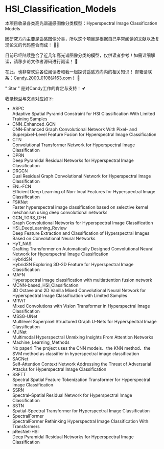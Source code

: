 # HSI_Classification_Models
本项目收录各类高光谱遥感图像分类模型：Hyperspectral Image Classification Models
  
因研究方向主要是遥感图像分类，所以这个项目是根据自己平常阅读的文献以及复现论文的代码整合而成！ 👩‍💻

目前已经陆续整合了近几年高光谱图像分类的模型，仅供读者参考！如需详细解读，请移步论文作者源码进行阅读！ 🫡
  
在此，也非常欢迎各位阅读者和我一起探讨遥感方向内的相关知识！ 邮箱请联系：Candy_2000_0108@163.com！ 🤝
  
" Star " 是对Candy工作的肯定与支持！ 💕  
  
收录模型与文章对应如下:
* ASPC  
Adaptive Spatial Pyramid Constraint for HSI Classification With Limited Training Samples  
* CNN_Enhanced_GCN  
CNN-Enhanced Graph Convolutional Network With Pixel- and Superpixel-Level Feature Fusion for Hyperspectral Image Classification  
* CTN  
Convolutional Transformer Network for Hyperspectral Image Classification  
* DPRN  
Deep Pyramidal Residual Networks for Hyperspectral Image Classification  
* DRGCN  
Dual Residual Graph Convolutional Network for Hyperspectral Image Classification  
* ENL-FCN  
Efficient Deep Learning of Non-local Features for Hyperspectral Image Classification  
* FSKNet  
Faster hyperspectral image classification based on selective kernel mechanism using deep convolutional networks  
* GCN_TGRS_DFH  
Graph Convolutional Networks for Hyperspectral Image Classification  
* HSI_DeepLearning_Review  
Deep Feature Extraction and Classification of Hyperspectral Images Based on Convolutional Neural Networks  
* HyT_NAS  
Grafting Transformer on Automatically Designed Convolutional Neural Network for Hyperspectral Image Classification  
* HybridSN  
HybridSN Exploring 3D-2D Feature for Hyperspectral Image Classification  
* MAFN  
Hyperspectral image classification with multiattention fusion network  
* MCNN-based_HSI_Classification  
3D Octave and 2D Vanilla Mixed Convolutional Neural Network for Hyperspectral Image Classification with Limited Samples  
* MRViT  
Mixed Convolutions with Vision Transformer in Hyperspectral Image Classification  
* MSSG-UNet  
Multilevel Superpixel Structured Graph U-Nets for Hyperspectral Image Classification  
* MUNet  
Multimodal Hyperspectral Unmixing Insights From Attention Networks  
* Machine_Learning_Methods  
No paper! The project uses the CNN models、the KNN method、the SVM method as classifier in hyperspectral image classification  
* SACNet  
Self-Attention Context Network Addressing the Threat of Adversarial Attacks for Hyperspectral Image Classification  
* SSFTT  
Spectral Spatial Feature Tokenization Transformer for Hyperspectral Image Classification  
* SSRN  
Spectral–Spatial Residual Network for Hyperspectral Image Classification  
* SSTN  
Spatial-Spectral Transformer for Hyperspectral Image Classification  
* SpectralFormer  
SpectralFormer Rethinking Hyperspectral Image Classification With Transformers  
* pResNet-HSI  
Deep Pyramidal Residual Networks for Hyperspectral Image Classification  
